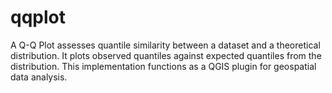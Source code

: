 # qqplot
 A Q-Q Plot assesses quantile similarity between a dataset and a theoretical distribution. It plots observed quantiles against expected quantiles from the distribution. This implementation functions as a QGIS plugin for geospatial data analysis.

